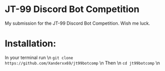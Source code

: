 # JT-99 Discord Bot Competition
My submission for the JT-99 Discord Bot Competition. Wish me luck.


# Installation:
In your terminal run \n
`git clone https://github.com/Xanderxx69/jt99botcomp` \n
Then \n
`cd jt99botcomp` \n
